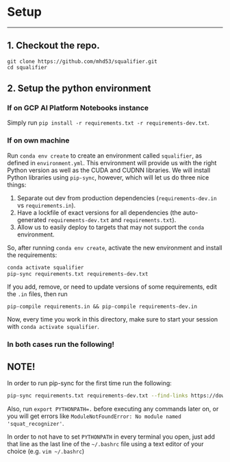 # Setup

-----

## 1. Checkout the repo.

```shell
git clone https://github.com/mhd53/squalifier.git
cd squalifier
```

## 2. Setup the python environment

### If on GCP AI Platform Notebooks instance

Simply run ```pip install -r requirements.txt -r requirements-dev.txt```.

### If on own machine

Run `conda env create` to create an environment called `squalifier`, as defined in `environment.yml`.
This environment will provide us with the right Python version as well as the CUDA and CUDNN libraries.
We will install Python libraries using `pip-sync`, however, which will let us do three nice things:

1. Separate out dev from production dependencies (`requirements-dev.in` vs `requirements.in`).
2. Have a lockfile of exact versions for all dependencies (the auto-generated `requirements-dev.txt` and `requirements.txt`).
3. Allow us to easily deploy to targets that may not support the `conda` environment.

So, after running `conda env create`, activate the new environment and install the requirements:

```sh
conda activate squalifier
pip-sync requirements.txt requirements-dev.txt
```

If you add, remove, or need to update versions of some requirements, edit the `.in` files, then run

```
pip-compile requirements.in && pip-compile requirements-dev.in
```

Now, every time you work in this directory, make sure to start your session with `conda activate squalifier`.

### In both cases run the following!

## NOTE! 
In order to run pip-sync for the first time run the following:

```sh
pip-sync requirements.txt requirements-dev.txt --find-links https://download.pytorch.org/whl/torch_stable.html
```

Also, run ```export PYTHONPATH=.``` before executing any commands later on, or you will get errors like `ModuleNotFoundError: No module named 'squat_recognizer'`.

In order to not have to set `PYTHONPATH` in every terminal you open, just add that line as the last line of the `~/.bashrc` file using a text editor of your choice (e.g. `vim ~/.bashrc`)